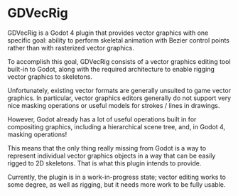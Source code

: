 # GDVecRig
GDVecRig is a Godot 4 plugin that provides vector graphics with one specific
goal: ability to perform skeletal animation with Bezier control points rather 
than with rasterized vector graphics.

To accomplish this goal, GDVecRig consists of a vector graphics editing tool
built-in to Godot, along with the required architecture to enable rigging vector
graphics to skeletons.

Unfortunately, existing vector formats are generally unsuited to game vector
graphics. In particular, vector graphics editors generally do not support very
nice masking operations or useful models for strokes / lines in drawings.

However, Godot already has a lot of useful operations built in for compositing
graphics, including a hierarchical scene tree, and, in Godot 4, masking
operations!

This means that the only thing really missing from Godot is a way to represent
individual vector graphics objects in a way that can be easily rigged to 2D
skeletons. That is what this plugin intends to provide.

Currently, the plugin is in a work-in-progress state; vector editing works to
some degree, as well as rigging, but it needs more work to be fully usable.
